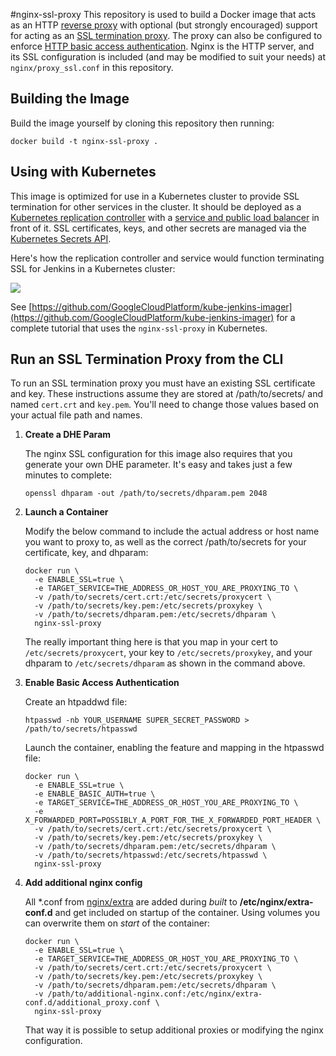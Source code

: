 #nginx-ssl-proxy
This repository is used to build a Docker image that acts as an HTTP [reverse proxy](http://en.wikipedia.org/wiki/Reverse_proxy) with optional (but strongly encouraged) support for acting as an [SSL termination proxy](http://en.wikipedia.org/wiki/SSL_termination_proxy). The proxy can also be configured to enforce [HTTP basic access authentication](http://en.wikipedia.org/wiki/Basic_access_authentication). Nginx is the HTTP server, and its SSL configuration is included (and may be modified to suit your needs) at `nginx/proxy_ssl.conf` in this repository.

## Building the Image
Build the image yourself by cloning this repository then running:

```shell
docker build -t nginx-ssl-proxy .
```

## Using with Kubernetes
This image is optimized for use in a Kubernetes cluster to provide SSL termination for other services in the cluster. It should be deployed as a [Kubernetes replication controller](https://github.com/GoogleCloudPlatform/kubernetes/blob/master/docs/replication-controller.md) with a [service and public load balancer](https://github.com/GoogleCloudPlatform/kubernetes/blob/master/docs/services.md) in front of it. SSL certificates, keys, and other secrets are managed via the [Kubernetes Secrets API](https://github.com/GoogleCloudPlatform/kubernetes/blob/master/docs/design/secrets.md).

Here's how the replication controller and service would function terminating SSL for Jenkins in a Kubernetes cluster:

![](img/architecture.png)

See [https://github.com/GoogleCloudPlatform/kube-jenkins-imager](https://github.com/GoogleCloudPlatform/kube-jenkins-imager) for a complete tutorial that uses the `nginx-ssl-proxy` in Kubernetes.

## Run an SSL Termination Proxy from the CLI
To run an SSL termination proxy you must have an existing SSL certificate and key. These instructions assume they are stored at /path/to/secrets/ and named `cert.crt` and `key.pem`. You'll need to change those values based on your actual file path and names.

1. **Create a DHE Param**

    The nginx SSL configuration for this image also requires that you generate your own DHE parameter. It's easy and takes just a few minutes to complete:

    ```shell
    openssl dhparam -out /path/to/secrets/dhparam.pem 2048
    ```

2. **Launch a Container**

    Modify the below command to include the actual address or host name you want to proxy to, as well as the correct /path/to/secrets for your certificate, key, and dhparam:

    ```shell
    docker run \
      -e ENABLE_SSL=true \
      -e TARGET_SERVICE=THE_ADDRESS_OR_HOST_YOU_ARE_PROXYING_TO \
      -v /path/to/secrets/cert.crt:/etc/secrets/proxycert \
      -v /path/to/secrets/key.pem:/etc/secrets/proxykey \
      -v /path/to/secrets/dhparam.pem:/etc/secrets/dhparam \
      nginx-ssl-proxy
    ```
    The really important thing here is that you map in your cert to `/etc/secrets/proxycert`, your key to `/etc/secrets/proxykey`, and your dhparam to `/etc/secrets/dhparam` as shown in the command above.

3. **Enable Basic Access Authentication**

    Create an htpaddwd file:

    ```shell
    htpasswd -nb YOUR_USERNAME SUPER_SECRET_PASSWORD > /path/to/secrets/htpasswd
    ```

    Launch the container, enabling the feature and mapping in the htpasswd file:

    ```shell
    docker run \
      -e ENABLE_SSL=true \
      -e ENABLE_BASIC_AUTH=true \
      -e TARGET_SERVICE=THE_ADDRESS_OR_HOST_YOU_ARE_PROXYING_TO \
      -e X_FORWARDED_PORT=POSSIBLY_A_PORT_FOR_THE_X_FORWARDED_PORT_HEADER \
      -v /path/to/secrets/cert.crt:/etc/secrets/proxycert \
      -v /path/to/secrets/key.pem:/etc/secrets/proxykey \
      -v /path/to/secrets/dhparam.pem:/etc/secrets/dhparam \
      -v /path/to/secrets/htpasswd:/etc/secrets/htpasswd \
      nginx-ssl-proxy
    ```
4. **Add additional nginx config**

   All *.conf from [nginx/extra](nginx/extra) are added during *built* to **/etc/nginx/extra-conf.d** and get included on startup of the container. Using volumes you can overwrite them on *start* of the container:

    ```shell
    docker run \
      -e ENABLE_SSL=true \
      -e TARGET_SERVICE=THE_ADDRESS_OR_HOST_YOU_ARE_PROXYING_TO \
      -v /path/to/secrets/cert.crt:/etc/secrets/proxycert \
      -v /path/to/secrets/key.pem:/etc/secrets/proxykey \
      -v /path/to/secrets/dhparam.pem:/etc/secrets/dhparam \
      -v /path/to/additional-nginx.conf:/etc/nginx/extra-conf.d/additional_proxy.conf \
      nginx-ssl-proxy
    ```

   That way it is possible to setup additional proxies or modifying the nginx configuration.
